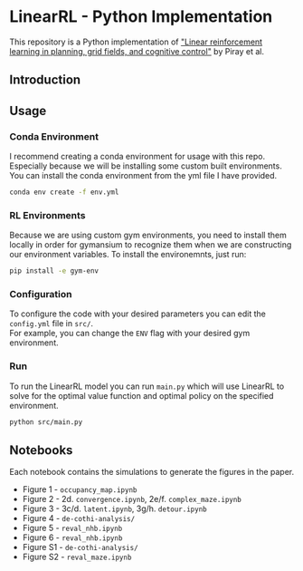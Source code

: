 # LinearRL - Python Implementation
This repository is a Python implementation of ["Linear reinforcement learning in planning, grid fields, and cognitive control"](https://www.nature.com/articles/s41467-021-25123-3) by Piray et al.

## Introduction


## Usage
### Conda Environment
I recommend creating a conda environment for usage with this repo. Especially because we will be installing some custom built environments. You can install the conda environment from the yml file I have provided.
```bash
conda env create -f env.yml
```

### RL Environments
Because we are using custom gym environments, you need to install them locally in order for gymansium to recognize them when we are constructing our environment variables. To install the environemnts, just run:
```bash
pip install -e gym-env
```

### Configuration
To configure the code with your desired parameters you can edit the `config.yml` file in `src/`. <br>
For example, you can change the `ENV` flag with your desired gym environment.

### Run
To run the LinearRL model you can run `main.py` which will use LinearRL to solve for the optimal value function and optimal policy on the specified environment.
```bash
python src/main.py
```

## Notebooks
Each notebook contains the simulations to generate the figures in the paper.
* Figure 1 - `occupancy_map.ipynb`
* Figure 2 - 2d. `convergence.ipynb`, 2e/f. `complex_maze.ipynb`
* Figure 3 - 3c/d. `latent.ipynb`, 3g/h. `detour.ipynb`
* Figure 4 - `de-cothi-analysis/`
* Figure 5 - `reval_nhb.ipynb`
* Figure 6 - `reval_nhb.ipynb`
* Figure S1 - `de-cothi-analysis/`
* Figure S2 - `reval_maze.ipynb`